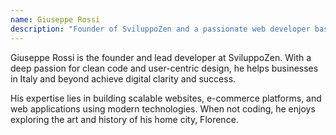 ```yaml
---
name: Giuseppe Rossi
description: "Founder of SviluppoZen and a passionate web developer based in Florence, specializing in creating high-performance, custom digital solutions."
---
```


Giuseppe Rossi is the founder and lead developer at SviluppoZen. With a deep passion for clean code and user-centric design, he helps businesses in Italy and beyond achieve digital clarity and success.

His expertise lies in building scalable websites, e-commerce platforms, and web applications using modern technologies. When not coding, he enjoys exploring the art and history of his home city, Florence.